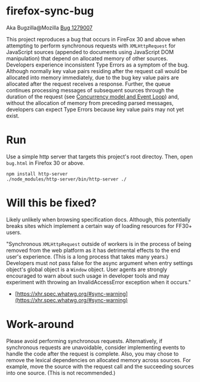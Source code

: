 # firefox-sync-bug

Aka Bugzilla@Mozilla [Bug 1279007](https://bugzilla.mozilla.org/show_bug.cgi?id=1279007)

This project reproduces a bug that occurs in FireFox 30 and above when attempting to perform synchronous requests with `XMLHttpRequest` for JavaScript sources (appended to documents using JavaScript DOM manipulation) that depend on allocated memory of other sources. Developers experience inconsistent Type Errors as a symptom of the bug. Although normally key value pairs residing after the request call would be allocated into memory immediately, due to the bug key value pairs are allocated after the request receives a response. Further, the queue continues processing messages of subsequent sources through the duration of the request (see [Concurrency model and Event Loop](https://developer.mozilla.org/en-US/docs/Web/JavaScript/EventLoop)) and, without the allocation of memory from preceding parsed messages, developers can expect Type Errors because key value pairs may not yet exist.

# Run

Use a simple http server that targets this project's root directoy. Then, open `bug.html` in Firefox 30 or above.

```
npm install http-server
./node_modules/http-server/bin/http-server ./
```

# Will this be fixed?

Likely unlikely when browsing specification docs. Although, this potentially breaks sites which implement a certain way of loading resources for FF30+ users.

"Synchronous `XMLHttpRequest` outside of workers is in the process of being removed from the web platform as it has detrimental effects to the end user's experience. (This is a long process that takes many years.) Developers must not pass false for the async argument when entry settings object's global object is a `Window` object. User agents are strongly encouraged to warn about such usage in developer tools and may experiment with throwing an InvalidAccessError exception when it occurs."

- [https://xhr.spec.whatwg.org/#sync-warning](https://xhr.spec.whatwg.org/#sync-warning)

# Work-around

Please avoid performing synchronous requests. Alternatively, if synchronous requests are unavoidable, consider implementing events to handle the code after the request is complete. Also, you may chose to remove the lexical dependencies on allocated memory across sources. For example, move the source with the request call and the succeeding sources into one source. (This is not recommended.)
